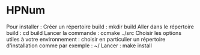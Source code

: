 # HPNum

Pour installer :
    Créer un répertoire build : mkdir build
    Aller dans le répertoire build : cd build
    Lancer la commande : ccmake ../src
    Choisir les options utiles à votre environnement : choisir en particulier un répertoire d'installation comme par exemple : ~/
    Lancer : make install
